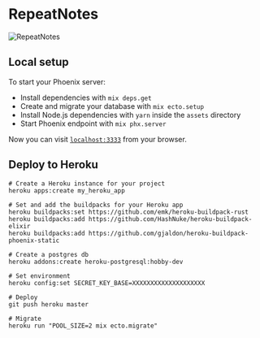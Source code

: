 # RepeatNotes

![RepeatNotes](https://github.com/repeatnotes/repeatnotes/workflows/RepeatNotes/badge.svg)


## Local setup

To start your Phoenix server:

  * Install dependencies with `mix deps.get`
  * Create and migrate your database with `mix ecto.setup`
  * Install Node.js dependencies with `yarn` inside the `assets` directory
  * Start Phoenix endpoint with `mix phx.server`

Now you can visit [`localhost:3333`](http://localhost:3333) from your browser.


## Deploy to Heroku


```
# Create a Heroku instance for your project
heroku apps:create my_heroku_app

# Set and add the buildpacks for your Heroku app
heroku buildpacks:set https://github.com/emk/heroku-buildpack-rust
heroku buildpacks:add https://github.com/HashNuke/heroku-buildpack-elixir
heroku buildpacks:add https://github.com/gjaldon/heroku-buildpack-phoenix-static

# Create a postgres db
heroku addons:create heroku-postgresql:hobby-dev

# Set environment
heroku config:set SECRET_KEY_BASE=XXXXXXXXXXXXXXXXXXXX

# Deploy
git push heroku master

# Migrate
heroku run "POOL_SIZE=2 mix ecto.migrate"
```
